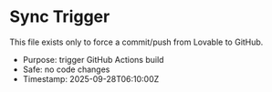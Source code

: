 # Sync Trigger

This file exists only to force a commit/push from Lovable to GitHub.

- Purpose: trigger GitHub Actions build
- Safe: no code changes
- Timestamp: 2025-09-28T06:10:00Z
